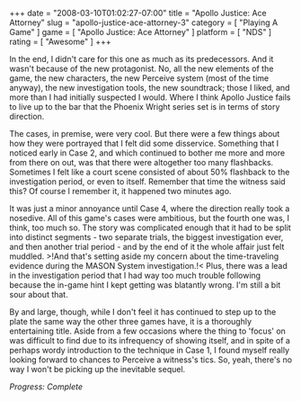 +++
date = "2008-03-10T01:02:27-07:00"
title = "Apollo Justice: Ace Attorney"
slug = "apollo-justice-ace-attorney-3"
category = [ "Playing A Game" ]
game = [ "Apollo Justice: Ace Attorney" ]
platform = [ "NDS" ]
rating = [ "Awesome" ]
+++

In the end, I didn't care for this one as much as its predecessors.  And it wasn't because of the new protagonist.  No, all the new elements of the game, the new characters, the new Perceive system (most of the time anyway), the new investigation tools, the new soundtrack; those I liked, and more than I had initially suspected I would.  Where I think Apollo Justice fails to live up to the bar that the Phoenix Wright series set is in terms of story direction.

The cases, in premise, were very cool.  But there were a few things about how they were portrayed that I felt did some disservice.  Something that I noticed early in Case 2, and which continued to bother me more and more from there on out, was that there were altogether too many flashbacks.  Sometimes I felt like a court scene consisted of about 50% flashback to the investigation period, or even to itself.  Remember that time the witness said this?  Of course I remember it, it happened two minutes ago.

It was just a minor annoyance until Case 4, where the direction really took a nosedive.  All of this game's cases were ambitious, but the fourth one was, I think, too much so.  The story was complicated enough that it had to be split into distinct segments - two separate trials, the biggest investigation ever, and then another trial period - and by the end of it the whole affair just felt muddled.  >!And that's setting aside my concern about the time-traveling evidence during the MASON System investigation.!<  Plus, there was a lead in the investigation period that I had way too much trouble following because the in-game hint I kept getting was blatantly wrong.  I'm still a bit sour about that.

By and large, though, while I don't feel it has continued to step up to the plate the same way the other three games have, it is a thoroughly entertaining title.  Aside from a few occasions where the thing to 'focus' on was difficult to find due to its infrequency of showing itself, and in spite of a perhaps wordy introduction to the technique in Case 1, I found myself really looking forward to chances to Perceive a witness's tics.  So, yeah, there's no way I won't be picking up the inevitable sequel.

<i>Progress: Complete</i>